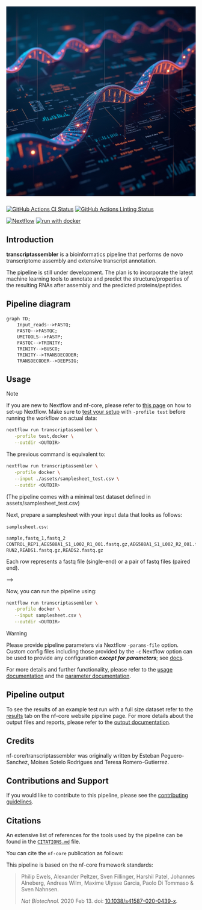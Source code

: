 <h1>
  <picture>
    <source media="(prefers-color-scheme: dark)" srcset="docs/images/pipeline_logo.png">
    <img alt="nf-core/transcriptassembler" src="docs/images/pipeline_logo.png">
  </picture>
</h1>

[![GitHub Actions CI Status](https://github.com/EPegueroS/transcriptassembler/actions/workflows/ci.yml/badge.svg)](<[/actions/workflows/ci.yml](https://github.com/EPegueroS/transcriptassembler/actions/workflows/ci.yml)>)
[![GitHub Actions Linting Status](https://github.com/nf-core/transcriptassembler/actions/workflows/linting.yml/badge.svg)](https://github.com/EPegueroS/transcriptassembler/actions/workflows/linting.yml)

[![Nextflow](https://img.shields.io/badge/nextflow%20DSL2-%E2%89%A524.04.2-23aa62.svg)](https://www.nextflow.io/)
[![run with docker](https://img.shields.io/badge/run%20with-docker-0db7ed?labelColor=000000&logo=docker)](https://www.docker.com/)

## Introduction

**transcriptassembler** is a bioinformatics pipeline that performs de novo transcriptome assembly and extensive transcript annotation.

The pipeline is still under development. The plan is to incorporate the latest machine learning tools to annotate and predict the structure/properties of the resulting RNAs after assembly and the predicted proteins/peptides.

## Pipeline diagram

```mermaid
graph TD;
    Input_reads-->FASTQ;
    FASTQ-->FASTQC;
    UMITOOLS-->FASTP;
    FASTQC-->TRINITY;
    TRINITY-->BUSCO;
    TRINITY-->TRANSDECODER;
    TRANSDECODER-->DEEPSIG;
```

## Usage

> [!NOTE]
> If you are new to Nextflow and nf-core, please refer to [this page](https://nf-co.re/docs/usage/installation) on how to set-up Nextflow. Make sure to [test your setup](https://nf-co.re/docs/usage/introduction#how-to-run-a-pipeline) with `-profile test` before running the workflow on actual data:

```bash
nextflow run transcriptassembler \
   -profile test,docker \
   --outdir <OUTDIR>
```

The previous command is equivalent to:

```bash
nextflow run transcriptassembler \
   -profile docker \
   --input ./assets/samplesheet_test.csv \
   --outdir <OUTDIR>
```

(The pipeline comes with a minimal test dataset defined in assets/samplesheet_test.csv)

Next, prepare a samplesheet with your input data that looks as follows:

`samplesheet.csv`:

```csv
sample,fastq_1,fastq_2
CONTROL_REP1,AEG588A1_S1_L002_R1_001.fastq.gz,AEG588A1_S1_L002_R2_001.fastq.gz
RUN2,READS1.fastq.gz,READS2.fastq.gz
```

Each row represents a fastq file (single-end) or a pair of fastq files (paired end).

-->

Now, you can run the pipeline using:

```bash
nextflow run transcriptassembler \
   -profile docker \
   --input samplesheet.csv \
   --outdir <OUTDIR>
```

> [!WARNING]
> Please provide pipeline parameters via Nextflow `-params-file` option. Custom config files including those provided by the `-c` Nextflow option can be used to provide any configuration _**except for parameters**_; see [docs](https://nf-co.re/docs/usage/getting_started/configuration#custom-configuration-files).

For more details and further functionality, please refer to the [usage documentation](https://nf-co.re/transcriptassembler/usage) and the [parameter documentation](https://nf-co.re/transcriptassembler/parameters).

## Pipeline output

To see the results of an example test run with a full size dataset refer to the [results](https://nf-co.re/transcriptassembler/results) tab on the nf-core website pipeline page.
For more details about the output files and reports, please refer to the
[output documentation](https://nf-co.re/transcriptassembler/output).

## Credits

nf-core/transcriptassembler was originally written by Esteban Peguero-Sanchez, Moises Sotelo Rodrigues and Teresa Romero-Gutierrez.

## Contributions and Support

If you would like to contribute to this pipeline, please see the [contributing guidelines](.github/CONTRIBUTING.md).

## Citations

<!-- TODO nf-core: Add citation for pipeline after first release. Uncomment lines below and update Zenodo doi and badge at the top of this file. -->

<!-- TODO nf-core: Add bibliography of tools and data used in the pipeline -->

An extensive list of references for the tools used by the pipeline can be found in the [`CITATIONS.md`](CITATIONS.md) file.

You can cite the `nf-core` publication as follows:

This pipeline is based on the nf-core framework standards:

> Philip Ewels, Alexander Peltzer, Sven Fillinger, Harshil Patel, Johannes Alneberg, Andreas Wilm, Maxime Ulysse Garcia, Paolo Di Tommaso & Sven Nahnsen.
>
> _Nat Biotechnol._ 2020 Feb 13. doi: [10.1038/s41587-020-0439-x](https://dx.doi.org/10.1038/s41587-020-0439-x).
